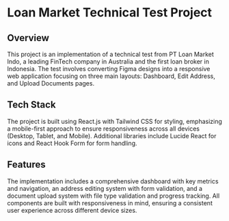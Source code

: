 # Loan Market Technical Test Project

## Overview

This project is an implementation of a technical test from PT Loan Market Indo, a leading FinTech company in Australia and the first loan broker in Indonesia. The test involves converting Figma designs into a responsive web application focusing on three main layouts: Dashboard, Edit Address, and Upload Documents pages.

## Tech Stack

The project is built using React.js with Tailwind CSS for styling, emphasizing a mobile-first approach to ensure responsiveness across all devices (Desktop, Tablet, and Mobile). Additional libraries include Lucide React for icons and React Hook Form for form handling.

## Features

The implementation includes a comprehensive dashboard with key metrics and navigation, an address editing system with form validation, and a document upload system with file type validation and progress tracking. All components are built with responsiveness in mind, ensuring a consistent user experience across different device sizes.
